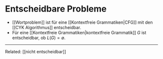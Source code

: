 
# Entscheidbare Probleme
- [[Wortproblem]] ist für eine [[Kontextfreie Grammatiken|CFG]] mit den [[CYK Algorithmus]] entscheidbar.
- Für eine [[Kontextfreie Grammatiken|kontextfreie Grammatik]] $G$ ist entscheidbar, ob $L(G)=\emptyset$.




____
Related: [[nicht entscheidbar]]